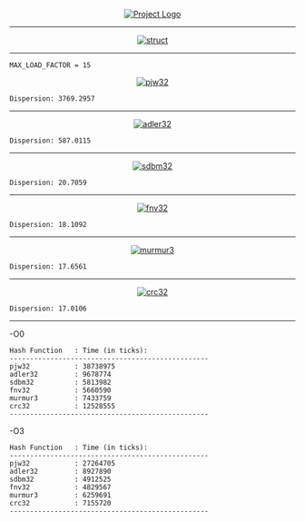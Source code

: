 <p align="center">
  <a href="" rel="noopener">
 <img src="https://i.imgur.com/krVMYr2.png" alt="Project Logo"></a>
</p>

---

<p align="center">
  <a href="" rel="noopener">
 <img src="https://i.imgur.com/4dyOrbF.jpeg" alt="struct"></a>
</p>

---

`MAX_LOAD_FACTOR = 15`

<p align="center">
  <a href="" rel="noopener">
 <img src="https://i.imgur.com/ZFhm4Tg.png" alt="pjw32"></a>
</p>

`Dispersion: 3769.2957`

---

<p align="center">
  <a href="" rel="noopener">
 <img src="https://i.imgur.com/wKQpBWL.png" alt="adler32"></a>
</p>

`Dispersion: 587.0115`

---

<p align="center">
  <a href="" rel="noopener">
 <img src="https://i.imgur.com/WHYCYpN.png" alt="sdbm32"></a>
</p>

`Dispersion: 20.7059`

---

<p align="center">
  <a href="" rel="noopener">
 <img src="https://i.imgur.com/1IDbXQq.png" alt="fnv32"></a>
</p>

`Dispersion: 18.1092`

---

<p align="center">
  <a href="" rel="noopener">
 <img src="https://i.imgur.com/airAcEB.png" alt="murmur3"></a>
</p>

`Dispersion: 17.6561`

---

<p align="center">
  <a href="" rel="noopener">
 <img src="https://i.imgur.com/gPV8Cks.png" alt="crc32"></a>
</p>

`Dispersion: 17.0106`

---

-O0
```shell
Hash Function   : Time (in ticks):
-------------------------------------------------
pjw32           : 38738975
adler32         : 9678774
sdbm32          : 5813982
fnv32           : 5660590
murmur3         : 7433759
crc32           : 12528555
-------------------------------------------------
```

-O3
```shell
Hash Function   : Time (in ticks):
-------------------------------------------------
pjw32           : 27264705
adler32         : 8927890
sdbm32          : 4912525
fnv32           : 4829567
murmur3         : 6259691
crc32           : 7155720
-------------------------------------------------
```